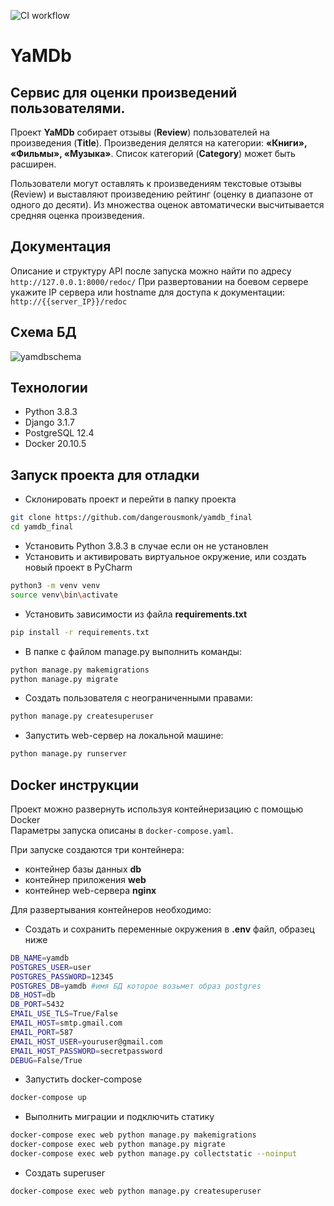 ![CI workflow](https://github.com/dangerousmonk/yamdb_final/actions/workflows/yamdb_workflow.yml/badge.svg)
# YaMDb
## Сервис для оценки произведений пользователями.
Проект **YaMDb** собирает отзывы (**Review**) пользователей на произведения (**Title**). Произведения делятся на категории: **«Книги», «Фильмы», «Музыка»**. Список категорий (**Category**) может быть расширен.

Пользователи могут оставлять к произведениям текстовые отзывы (Review) и выставляют произведению рейтинг (оценку в диапазоне от одного до десяти). Из множества оценок автоматически высчитывается средняя оценка произведения.


## Документация
Описание и структуру API после запуска можно найти по адресу  `http://127.0.0.1:8000/redoc/`
При развертовании на боевом сервере укажите IP сервера или hostname для доступа к документации:
`http://{{server_IP}}/redoc`

## Схема БД
![yamdbschema](https://user-images.githubusercontent.com/74264747/130362938-0454de8e-dfa4-49ed-b560-28831b326b7b.png)


## Технологии
- Python 3.8.3
- Django 3.1.7
- PostgreSQL 12.4
- Docker 20.10.5

## Запуск проекта для отладки
- Склонировать проект и перейти в папку проекта

```bash
git clone https://github.com/dangerousmonk/yamdb_final
cd yamdb_final
```
- Установить Python 3.8.3 в случае если он не установлен
- Установить и активировать виртуальное окружение, или создать новый проект в PyCharm

```bash
python3 -m venv venv
source venv\bin\activate
```

- Установить зависимости из файла **requirements.txt**
 
```bash
pip install -r requirements.txt
``` 
- В папке с файлом manage.py выполнить команды:

```bash
python manage.py makemigrations
python manage.py migrate
```
- Создать пользователя с неограниченными правами:

```bash
python manage.py createsuperuser
```
- Запустить web-сервер на локальной машине:

```bash
python manage.py runserver
```

## Docker инструкции
Проект можно развернуть используя контейнеризацию с помощью Docker  
Параметры запуска описаны в `docker-compose.yaml`.

При запуске создаются три контейнера:

 - контейнер базы данных **db**
 - контейнер приложения **web**
 - контейнер web-сервера **nginx**

Для развертывания контейнеров необходимо:


- Создать и сохранить переменные окружения в **.env** файл, образец ниже
```bash
DB_NAME=yamdb
POSTGRES_USER=user
POSTGRES_PASSWORD=12345
POSTGRES_DB=yamdb #имя БД которое возьмет образ postgres
DB_HOST=db
DB_PORT=5432
EMAIL_USE_TLS=True/False
EMAIL_HOST=smtp.gmail.com
EMAIL_PORT=587
EMAIL_HOST_USER=youruser@gmail.com
EMAIL_HOST_PASSWORD=secretpassword
DEBUG=False/True
```

- Запустить docker-compose

```bash
docker-compose up
```
- Выполнить миграции и подключить статику

```bash
docker-compose exec web python manage.py makemigrations
docker-compose exec web python manage.py migrate
docker-compose exec web python manage.py collectstatic --noinput
```
- Создать superuser

```bash
docker-compose exec web python manage.py createsuperuser
```


